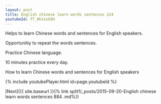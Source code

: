 ```yaml
---
layout: post
title: English chinese learn words sentences 224 
youtubeId: fT_HkJxsG9U
---
```

 
 
Helps to learn Chinese words and sentences for English speakers.

Opportunitiy to repeat the words sentences. 

Practice Chinese language. 
 
10 minutes practice every day. 
 
How to learn Chinese words and sentences for English speakers 
 
{% include youtubePlayer.html id=page.youtubeId %}
 
 
[Next]({{ site.baseurl }}{% link  split1/_posts/2015-09-20-English chinese learn words sentences 884 .md%})
 
